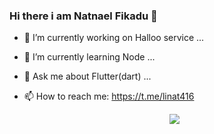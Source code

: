 

### Hi there i am Natnael Fikadu 👋

                                                                               
                                                                               
                                                                               
- 🔭 I’m currently working on Halloo service ...
- 🌱 I’m currently learning Node ...
- 💬 Ask me about Flutter(dart) ...
- 📫 How to reach me: https://t.me/linat416
                                                                               
                                                                               
                                                                               
                                                                               
  <div width=50px height=50px id="header" align="center">
  <img  src="https://media.giphy.com/media/M9gbBd9nbDrOTu1Mqx/giphy.gif" width=">
</div>
<img src="https://github-readme-stats.vercel.app/api?username=mrnpro&&show_icons=true&title_color=ffffff&icon_color=bb2acf&text_color=daf7dc&bg_color=151515" >
